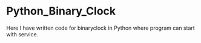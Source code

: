 # Python_Binary_Clock
Here I have written code for binaryclock in Python where program can start with service.
